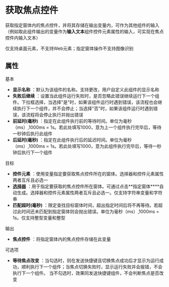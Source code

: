 # 获取焦点控件

获取指定窗体内的焦点控件，并将其存储在输出变量内，可作为其他组件的输入（例如取此组件输出的变量作为**输入文本**组件控件元素属性的输入，可实现在焦点控件内输入文本）

仅支持桌面元素，不支持Web元素；指定窗体操作不支持图像识别



## 属性
基本
- **显示名称** ：默认为该组件的名称。支持更改，用户自定义此组件的显示名称
- **失败后继续** ：设置当此组件运行失败时，是否忽略此错误继续运行下一个组件。下拉框选择，当选择"是"时，如果该组件运行时遇到错误，该流程也会继续执行下一个组件，并不会停止；当选择"否"时，如果该组件运行时遇到错误，该流程将会停止执行并抛出错误
- **前延时(毫秒)** ：指定在此组件执行前的等待时间。单位为毫秒（ms）,1000ms = 1s。若此处填写1000，意为上一个组件执行完毕后，等待一秒钟后执行此组件
- **后延时(毫秒)** ：指定在此组件执行后的延迟时间。单位为毫秒（ms）,1000ms = 1s。若此处填写1000，意为此组件执行完毕后，等待一秒钟后执行下一个组件

目标
- **控件元素** ：使用变量指定要获取焦点控件所在的窗体。选择器和控件元素属性两者互斥且必选一
- **[选择器](../../Appendix/Selector.md)** ：用于指定要获取的焦点控件所在窗体。可通过点击**指定窗体****自动生成。选择器和控件元素属性两者互斥且必选一。仅支持字符串变量和字符串
- **匹配超时(毫秒)** ：限定查找目标窗体时间，超出指定时间后将不再等待。若超过此时间还未匹配到指定窗体则会抛出错误。单位为毫秒（ms）,1000ms = 1s。仅支持整型变量和整型

输出
- **焦点控件** ：将指定窗体内的焦点控件存储在此变量

可选项
- **等待焦点改变** ：当勾选时，则在发送快捷键且切换焦点成功后才显示为运行成功，顺利执行下一个组件；当焦点切换失败时，显示运行失败并会报错，不会执行下一个组件。
当不勾选时，效果同发送快捷键组件，不会判断焦点是否改变

